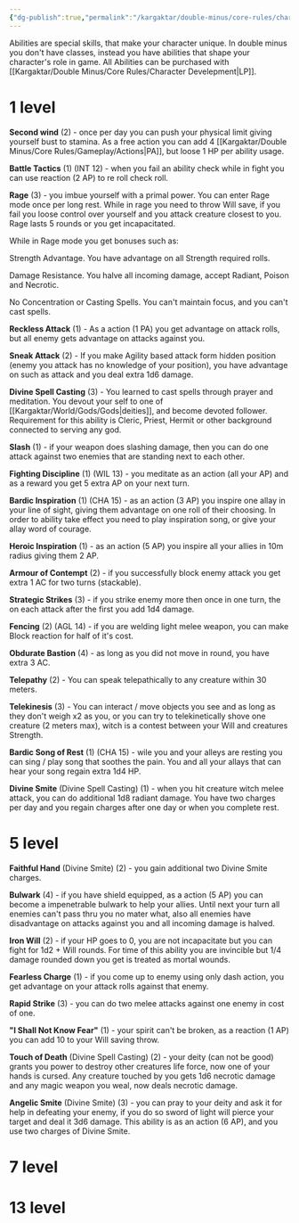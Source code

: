 ```yaml
---
{"dg-publish":true,"permalink":"/kargaktar/double-minus/core-rules/character/main/abilities/"}
---
```


Abilities are special skills, that make your character unique. In double minus you don't have classes, instead you have abilities that shape your character's role in game. All Abilities can be purchased with [[Kargaktar/Double Minus/Core Rules/Character Develepment\|LP]].

# 1 level 

**Second wind** (2) - once per day you can push your physical limit giving yourself bust to stamina. As a free action you can add 4 [[Kargaktar/Double Minus/Core Rules/Gameplay/Actions\|PA]], but loose 1 HP per ability usage.

**Battle Tactics** (1) (INT 12) - when you fail an ability check while in fight you can use reaction (2 AP) to re roll check roll.

**Rage** (3) - you imbue yourself with a primal power. You can enter Rage mode once per long rest. While in rage you need to throw Will save, if you fail you loose control over yourself and you attack creature closest to you. Rage lasts 5 rounds or you get incapacitated.

While in Rage mode you get bonuses such as: 

Strength Advantage. You have advantage on all Strength required rolls.

Damage Resistance. You halve all incoming damage, accept Radiant, Poison and Necrotic.

No Concentration or Casting Spells. You can't maintain focus, and you can't cast spells.

**Reckless Attack** (1) - As a action (1 PA) you get advantage on attack rolls, but all enemy gets advantage on attacks against you. 

**Sneak Attack** (2) - If you make Agility based attack form hidden position (enemy you attack has no knowledge of your position), you have advantage on such as attack and you deal extra 1d6 damage.

**Divine Spell Casting** (3) - You learned to cast spells through prayer and meditation. You devout your self to one of [[Kargaktar/World/Gods/Gods\|deities]], and become devoted follower. Requirement for this ability is Cleric, Priest, Hermit or other background connected to serving any god. 

**Slash** (1) - if your weapon does slashing damage, then you can do one attack against two enemies that are standing next to each other.

**Fighting Discipline** (1) (WIL 13) - you meditate as an action (all your AP) and as a reward you get 5 extra AP on your next turn. 

**Bardic Inspiration** (1) (CHA 15) - as an action (3 AP) you inspire one allay in your line of sight, giving them advantage on one roll of their choosing. In order to ability take effect you need to play inspiration song, or give your allay word of courage.

**Heroic Inspiration** (1) - as an action (5 AP) you inspire all your allies in 10m radius giving them 2 AP.

**Armour of Contempt** (2) - if you successfully block enemy attack you get extra 1 AC for two turns (stackable).

**Strategic Strikes** (3) - if you strike enemy more then once in one turn, the on each attack after the first you add 1d4 damage.
 
**Fencing** (2) (AGL 14) - if you are welding light melee weapon, you can make Block reaction for half of it's cost.

**Obdurate Bastion** (4) - as long as you did not move in round, you have extra 3 AC.

**Telepathy** (2) - You can speak telepathically to any creature within 30 meters.

**Telekinesis** (3) - You can interact / move objects you see and as long as they don't weigh x2 as you, or you can try to telekinetically shove one creature (2 meters max), witch is a contest between your Will and creatures Strength.

**Bardic Song of Rest** (1) (CHA 15) - wile you and your alleys are resting you can sing / play song that soothes the pain. You and all your allays that can hear your song regain extra 1d4 HP.

**Divine Smite** (Divine Spell Casting) (1) - when you hit creature witch melee attack, you can do additional 1d8 radiant damage. You have two charges per day and you regain charges after one day or when you complete rest.


# 5 level

**Faithful Hand** (Divine Smite) (2) - you gain additional two Divine Smite charges.

**Bulwark** (4) - if you have shield equipped, as a action (5 AP) you can become a impenetrable bulwark to help your allies. Until next your turn all enemies can't pass thru you no mater what, also all enemies have disadvantage on attacks against you and all incoming damage is halved.

**Iron Will** (2) - if your HP goes to 0, you are not incapacitate but you can fight for 1d2 + Will rounds. For time of this ability you are invincible but 1/4 damage rounded down you get is treated as mortal wounds.

**Fearless Charge** (1) - if you come up to enemy using only dash action, you get advantage on your attack rolls against that enemy.

**Rapid Strike** (3) - you can do two melee attacks against one enemy in cost of one.

**"I Shall Not Know Fear"** (1) - your spirit can't be broken, as a reaction (1 AP) you can add 10 to your Will saving throw.

**Touch of Death** (Divine Spell Casting) (2) - your deity (can not be good) grants you power to destroy other creatures life force, now one of your hands is cursed. Any creature touched by you gets 1d6 necrotic damage and any magic weapon you weal, now deals necrotic damage. 

**Angelic Smite** (Divine Smite) (3) - you can pray to your deity and ask it for help in defeating your enemy, if you do so sword of light will pierce your target and deal it 3d6 damage. This ability is as an action (6 AP), and you use two charges of Divine Smite.



# 7 level

# 13 level

